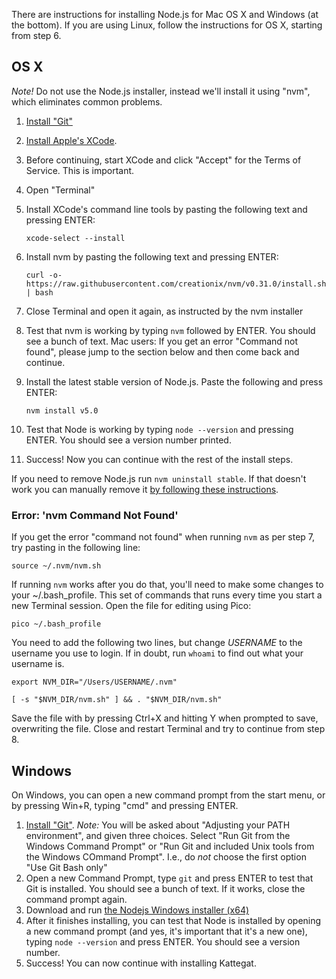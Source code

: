 There are instructions for installing Node.js for Mac OS X and Windows (at the bottom). If you are using Linux, follow the instructions for OS X, starting from step 6.

## OS X

*Note!* Do not use the Node.js installer, instead we'll install it using "nvm", which eliminates common problems.

1. [Install "Git"](http://git-scm.com/download)
2. [Install Apple's XCode](http://developer.apple.com/xcode/).
3. Before continuing, start XCode and click "Accept" for the Terms of Service. This is important.
4. Open "Terminal"
5. Install XCode's command line tools by pasting the following text and pressing ENTER: 

	`xcode-select --install`
6. Install nvm by pasting the following text and pressing ENTER:

	`curl -o- https://raw.githubusercontent.com/creationix/nvm/v0.31.0/install.sh | bash`

7. Close Terminal and open it again, as instructed by the nvm installer
8. Test that nvm is working by typing `nvm` followed by ENTER. You should see a bunch of text. Mac users: If you get an error "Command not found", please jump to the section below and then come back and continue.
9. Install the latest stable version of Node.js. Paste the following and press ENTER:

	`nvm install v5.0`

10. Test that Node is working by typing `node --version` and pressing ENTER. You should see a version number printed.
12. Success! Now you can continue with the rest of the install steps.

If you need to remove Node.js run `nvm uninstall stable`. If that doesn't work you can manually remove it [by following these instructions](https://gist.github.com/ddo/668630454ea0d74fdc21).

### Error: 'nvm Command Not Found'

If you get the error "command not found" when running `nvm` as per step 7, try pasting in the following line:

`source ~/.nvm/nvm.sh`

If running `nvm` works after you do that, you'll need to make some changes to your ~/.bash_profile. This set of commands that runs every time you start a new Terminal session. Open the file for editing using Pico:

`pico ~/.bash_profile`

You need to add the following two lines, but change *USERNAME* to the username you use to login. If in doubt, run `whoami` to find out what your username is.

`export NVM_DIR="/Users/USERNAME/.nvm"`

`[ -s "$NVM_DIR/nvm.sh" ] && . "$NVM_DIR/nvm.sh"`

Save the file with by pressing Ctrl+X and hitting Y when prompted to save, overwriting the file. Close and restart Terminal and try to continue from step 8.

## Windows
On Windows, you can open a new command prompt from the start menu, or by pressing Win+R, typing "cmd" and pressing ENTER.

1. [Install "Git"](http://git-scm.com/download). *Note:* You will be asked about "Adjusting your PATH environment", and given three choices. Select "Run Git from the Windows Command Prompt" or "Run Git and included Unix tools from the Windows COmmand Prompt". I.e., do *not* choose the first option "Use Git Bash only"
2. Open a new Command Prompt, type `git` and press ENTER to test that Git is installed. You should see a bunch of text. If it works, close the command prompt again.
3. Download and run [the Nodejs Windows installer (x64)](http://nodejs.org/download/)
4. After it finishes installing, you can test that Node is installed by opening a new command prompt (and yes, it's important that it's a new one), typing `node --version` and press ENTER. You should see a version number.
5. Success! You can now continue with installing Kattegat.